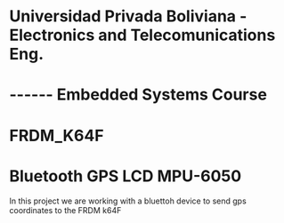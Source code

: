 # Universidad Privada Boliviana - Electronics and Telecomunications Eng.
# ------ Embedded Systems Course
# FRDM_K64F
# Bluetooth GPS LCD MPU-6050



In this project we are working with a bluettoh device to send gps coordinates to the FRDM k64F
